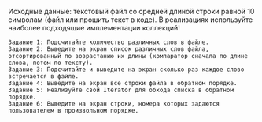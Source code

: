 Исходные данные: текстовый файл со средней длиной строки равной 10 символам (файл или прошить текст в коде).
    В реализациях используйте наиболее подходящие имплементации коллекций!

    Задание 1: Подсчитайте количество различных слов в файле.
    Задание 2: Выведите на экран список различных слов файла, отсортированный по возрастанию их длины (компаратор сначала по длине слова, потом по тексту).
    Задание 3: Подсчитайте и выведите на экран сколько раз каждое слово встречается в файле.
    Задание 4: Выведите на экран все строки файла в обратном порядке.
    Задание 5: Реализуйте свой Iterator для обхода списка в обратном порядке.
    Задание 6: Выведите на экран строки, номера которых задаются пользователем в произвольном порядке.
